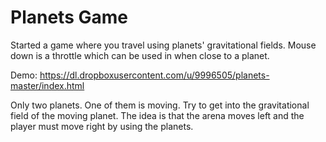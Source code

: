 Planets Game
=======

Started a game where you travel using planets' gravitational fields.
Mouse down is a throttle which can be used in when close to a planet.


Demo: https://dl.dropboxusercontent.com/u/9996505/planets-master/index.html

Only two planets. One of them is moving. Try to get into the gravitational field of the moving planet.
The idea is that the arena moves left and the player must move right by using the planets.
